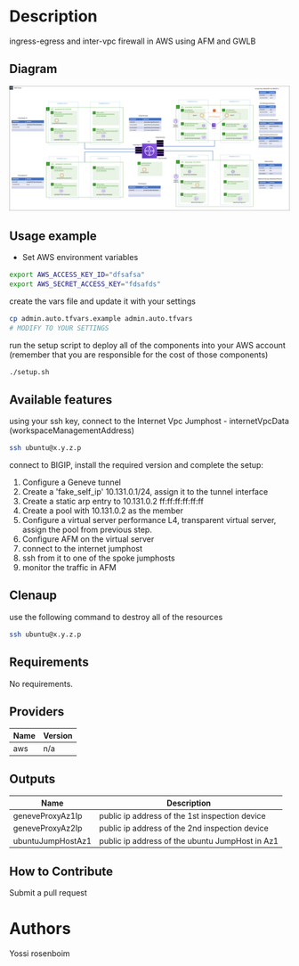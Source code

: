 # Description
ingress-egress and inter-vpc firewall in AWS using AFM and GWLB

## Diagram

![ingress-egress firewall to a single VPC using GWLB](ingress-egress-inter-vpc-fw.png)

## Usage example

- Set AWS environment variables
```bash
export AWS_ACCESS_KEY_ID="dfsafsa"
export AWS_SECRET_ACCESS_KEY="fdsafds"
```

create the vars file and update it with your settings

```bash
cp admin.auto.tfvars.example admin.auto.tfvars
# MODIFY TO YOUR SETTINGS
```

run the setup script to deploy all of the components into your AWS account (remember that you are responsible for the cost of those components)

```bash
./setup.sh
```

## Available features

using your ssh key, connect to the Internet Vpc Jumphost - internetVpcData (workspaceManagementAddress)

```bash
ssh ubuntu@x.y.z.p
```

connect to BIGIP, install the required version and complete the setup:

1. Configure a Geneve tunnel
2. Create a 'fake_self_ip' 10.131.0.1/24, assign it to the tunnel interface
3. Create a static arp entry to 10.131.0.2 ff:ff:ff:ff:ff:ff
4. Create a pool with 10.131.0.2 as the member
5. Configure a virtual server performance L4, transparent virtual server, assign the pool from previous step.
6. Configure AFM on the virtual server
7. connect to the internet jumphost 
8. ssh from it to one of the spoke jumphosts 
9. monitor the traffic in AFM 



## Clenaup
use the following command to destroy all of the resources 

```bash
ssh ubuntu@x.y.z.p
```
## Requirements

No requirements.

## Providers

| Name | Version |
|------|---------|
| aws | n/a |


## Outputs

| Name | Description |
|------|-------------|
| geneveProxyAz1Ip | public ip address of the 1st inspection device |
| geneveProxyAz2Ip | public ip address of the 2nd inspection device |
| ubuntuJumpHostAz1 | public ip address of the ubuntu JumpHost in Az1 |

<!-- END OF PRE-COMMIT-TERRAFORM DOCS HOOK -->


## How to Contribute

Submit a pull request

# Authors
Yossi rosenboim
